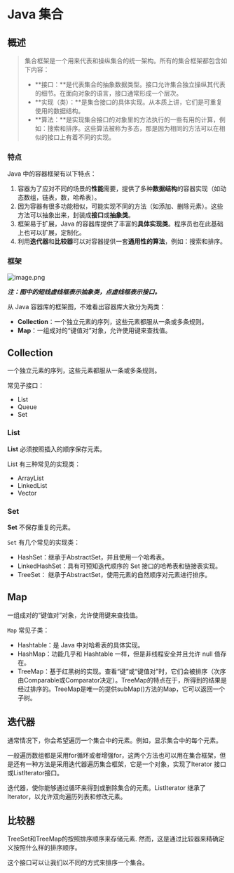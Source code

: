# Java 集合

## 概述

> 集合框架是一个用来代表和操纵集合的统一架构。所有的集合框架都包含如下内容：
>
> - **接口：**是代表集合的抽象数据类型。接口允许集合独立操纵其代表的细节。在面向对象的语言，接口通常形成一个层次。
> - **实现（类）：**是集合接口的具体实现。从本质上讲，它们是可重复使用的数据结构。
> - **算法：**是实现集合接口的对象里的方法执行的一些有用的计算，例如：搜索和排序。这些算法被称为多态，那是因为相同的方法可以在相似的接口上有着不同的实现。

### 特点

Java 中的容器框架有以下特点：

1. 容器为了应对不同的场景的**性能**需要，提供了多种**数据结构**的容器实现（如动态数组，链表，数，哈希表）。
2. 因为容器有很多功能相似，可能实现不同的方法（如添加、删除元素）。这些方法可以抽象出来，封装成**接口**或**抽象类**。
3. 框架易于扩展，Java 的容器库提供了丰富的**具体实现类**。程序员也在此基础上也可以扩展，定制化。
4. 利用**迭代器**和**比较器**可以对容器提供一套**通用性的算法**，例如：搜索和排序。

### 框架

![image.png](http://upload-images.jianshu.io/upload_images/3101171-437042196fcf2a34.png?imageMogr2/auto-orient/strip%7CimageView2/2/w/1240)

***注：图中的短线虚线框表示抽象类，点虚线框表示接口。***

从 Java 容器库的框架图，不难看出容器库大致分为两类：

- **Collection**：一个独立元素的序列，这些元素都服从一条或多条规则。
- **Map**：一组成对的“键值对”对象，允许使用键来查找值。

## Collection

一个独立元素的序列，这些元素都服从一条或多条规则。

常见子接口：

- List<E>
- Queue<E>
- Set<E>

### List

**List** 必须按照插入的顺序保存元素。

List 有三种常见的实现类：

- ArrayList
- LinkedList
- Vector

### Set

**Set** 不保存重复的元素。

`Set` 有几个常见的实现类：

- HashSet：继承于AbstractSet，并且使用一个哈希表。
- LinkedHashSet：具有可预知迭代顺序的 Set 接口的哈希表和链接表实现。
- TreeSet： 继承于AbstractSet，使用元素的自然顺序对元素进行排序。

## Map

一组成对的“键值对”对象，允许使用键来查找值。

`Map` 常见子类：

- Hashtable：是 Java 中对哈希表的具体实现。
- HashMap：功能几乎和 Hashtable 一样，但是非线程安全并且允许 null 值存在。
- TreeMap：基于红黑树的实现。查看“键”或“键值对”时，它们会被排序（次序由Comparable或Comparator决定）。TreeMap的特点在于，所得到的结果是经过排序的。TreeMap是唯一的提供subMap()方法的Map，它可以返回一个子树。

## 迭代器

通常情况下，你会希望遍历一个集合中的元素。例如，显示集合中的每个元素。

一般遍历数组都是采用for循环或者增强for，这两个方法也可以用在集合框架，但是还有一种方法是采用迭代器遍历集合框架，它是一个对象，实现了Iterator 接口或ListIterator接口。

迭代器，使你能够通过循环来得到或删除集合的元素。ListIterator 继承了Iterator，以允许双向遍历列表和修改元素。

## 比较器

TreeSet和TreeMap的按照排序顺序来存储元素. 然而，这是通过比较器来精确定义按照什么样的排序顺序。

这个接口可以让我们以不同的方式来排序一个集合。